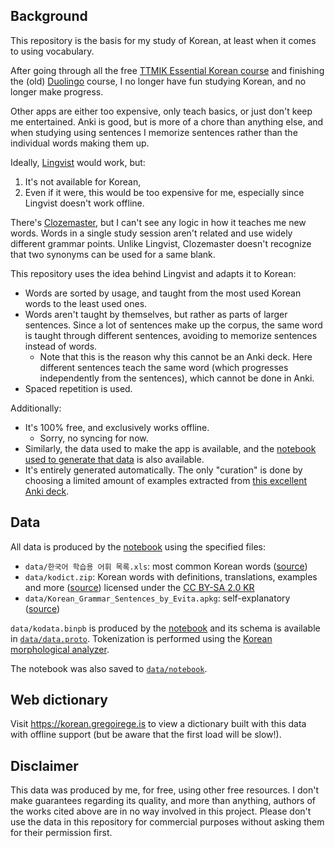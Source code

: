 ## Background

This repository is the basis for my study of Korean, at least when it comes to
using vocabulary.

After going through all the free
[TTMIK Essential Korean course](https://talktomeinkorean.com/curriculum/) and
finishing the (old)
[Duolingo](https://www.duolingo.com/course/ko/en/Learn-Korean) course, I no
longer have fun studying Korean, and no longer make progress.

Other apps are either too expensive, only teach basics, or just don't keep me
entertained. Anki is good, but is more of a chore than anything else, and when
studying using sentences I memorize sentences rather than the individual words
making them up.

Ideally, [Lingvist](https://lingvist.com/) would work, but:

1. It's not available for Korean,
2. Even if it were, this would be too expensive for me, especially since
   Lingvist doesn't work offline.

There's [Clozemaster](https://www.clozemaster.com/), but I can't see any logic
in how it teaches me new words. Words in a single study session aren't related
and use widely different grammar points. Unlike Lingvist, Clozemaster doesn't
recognize that two synonyms can be used for a same blank.

This repository uses the idea behind Lingvist and adapts it to Korean:

- Words are sorted by usage, and taught from the most used Korean words to the
  least used ones.
- Words aren't taught by themselves, but rather as parts of larger sentences.
  Since a lot of sentences make up the corpus, the same word is taught through
  different sentences, avoiding to memorize sentences instead of words.
  - Note that this is the reason why this cannot be an Anki deck. Here different
    sentences teach the same word (which progresses independently from the
    sentences), which cannot be done in Anki.
- Spaced repetition is used.

Additionally:

- It's 100% free, and exclusively works offline.
  - Sorry, no syncing for now.
- Similarly, the data used to make the app is available, and the
  [notebook used to generate that data][notebook] is also available.
- It's entirely generated automatically. The only "curation" is done by choosing
  a limited amount of examples extracted from
  [this excellent Anki deck][evita-anki].

## Data

All data is produced by the [notebook] using the specified files:

- `data/한국어 학습용 어휘 목록.xls`: most common Korean words
  ([source](https://www.korean.go.kr/front/etcData/etcDataView.do?mn_id=46&etc_seq=71))
- `data/kodict.zip`: Korean words with definitions, translations, examples and
  more ([source](https://krdict.korean.go.kr)) licensed under the
  [CC BY-SA 2.0 KR](https://krdict.korean.go.kr/kor/kboardPolicy/copyRightTermsInfo)
- `data/Korean_Grammar_Sentences_by_Evita.apkg`: self-explanatory
  ([source][evita-anki])

`data/kodata.binpb` is produced by the [notebook] and its schema is available in
[`data/data.proto`](data/data.proto). Tokenization is performed using the
[Korean morphological analyzer](https://github.com/71/kma).

The notebook was also saved to [`data/notebook`](data/notebook).

## Web dictionary

Visit https://korean.gregoirege.is to view a dictionary built with this data
with offline support (but be aware that the first load will be slow!).

## Disclaimer

This data was produced by me, for free, using other free resources. I don't make
guarantees regarding its quality, and more than anything, authors of the works
cited above are in no way involved in this project. Please don't use the data in
this repository for commercial purposes without asking them for their permission
first.

[notebook]: https://observablehq.com/@71/korean-words
[evita-anki]: https://ankiweb.net/shared/info/3614346923
